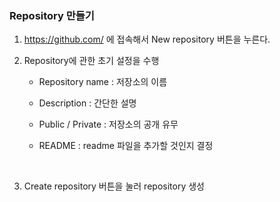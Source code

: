 ### Repository 만들기

1. https://github.com/ 에 접속해서 New repository 버튼을 누른다.

2. Repository에 관한 초기 설정을 수행

   - Repository name : 저장소의 이름

   - Description : 간단한 설명

   - Public / Private : 저장소의 공개 유무

   - README : readme 파일을 추가할 것인지 결정

     ​

3. Create repository 버튼을 눌러 repository 생성



